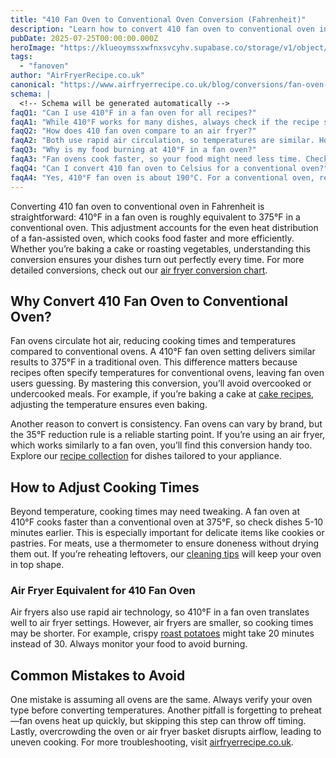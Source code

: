 ```yaml
---
title: "410 Fan Oven to Conventional Oven Conversion (Fahrenheit)"
description: "Learn how to convert 410 fan oven to conventional oven in Fahrenheit for perfect baking results every time. Easy steps inside!"
pubDate: 2025-07-25T00:00:00.000Z
heroImage: "https://klueoymssxwfnxsvcyhv.supabase.co/storage/v1/object/public/Shmucket/410-fan-oven-to-conventional-oven-conversion-fahrenheit.png"
tags:
  - "fanoven"
author: "AirFryerRecipe.co.uk"
canonical: "https://www.airfryerrecipe.co.uk/blog/conversions/fan-oven-to-fahrenheit/410-fan-oven-to-conventional-oven-conversion-fahrenheit"
schema: |
  <!-- Schema will be generated automatically -->
faqQ1: "Can I use 410°F in a fan oven for all recipes?"
faqA1: "While 410°F works for many dishes, always check if the recipe specifies fan or conventional oven settings. For delicate items like soufflés, a lower temperature might be better. Adjustments ensure consistent results."
faqQ2: "How does 410 fan oven compare to an air fryer?"
faqA2: "Both use rapid air circulation, so temperatures are similar. However, air fryers cook faster due to their compact size. Reduce cooking times by 10-15% when using an air fryer instead of a fan oven."
faqQ3: "Why is my food burning at 410°F in a fan oven?"
faqA3: "Fan ovens cook faster, so your food might need less time. Check it earlier and consider lowering the temperature by 10-20°F if burning persists. Also, ensure proper airflow by not overcrowding the oven."
faqQ4: "Can I convert 410 fan oven to Celsius for a conventional oven?"
faqA4: "Yes, 410°F fan oven is about 190°C. For a conventional oven, reduce it to 175°C. This conversion helps when following recipes that use Celsius measurements. Always double-check with a thermometer for accuracy."
---
```

<p>Converting 410 fan oven to conventional oven in Fahrenheit is straightforward: 410°F in a fan oven is roughly equivalent to 375°F in a conventional oven. This adjustment accounts for the even heat distribution of a fan-assisted oven, which cooks food faster and more efficiently. Whether you’re baking a cake or roasting vegetables, understanding this conversion ensures your dishes turn out perfectly every time. For more detailed conversions, check out our <a href=https://www.airfryerrecipe.co.uk/air-fryer-conversion-chart>air fryer conversion chart</a>.</p>

<h2>Why Convert 410 Fan Oven to Conventional Oven?</h2>
<p>Fan ovens circulate hot air, reducing cooking times and temperatures compared to conventional ovens. A 410°F fan oven setting delivers similar results to 375°F in a traditional oven. This difference matters because recipes often specify temperatures for conventional ovens, leaving fan oven users guessing. By mastering this conversion, you’ll avoid overcooked or undercooked meals. For example, if you’re baking a cake at <a href=https://www.airfryerrecipe.co.uk/recipe-category/cakes>cake recipes</a>, adjusting the temperature ensures even baking.</p>
<p>Another reason to convert is consistency. Fan ovens can vary by brand, but the 35°F reduction rule is a reliable starting point. If you’re using an air fryer, which works similarly to a fan oven, you’ll find this conversion handy too. Explore our <a href=https://www.airfryerrecipe.co.uk/recipes>recipe collection</a> for dishes tailored to your appliance.</p>

<h2>How to Adjust Cooking Times</h2>
<p>Beyond temperature, cooking times may need tweaking. A fan oven at 410°F cooks faster than a conventional oven at 375°F, so check dishes 5-10 minutes earlier. This is especially important for delicate items like cookies or pastries. For meats, use a thermometer to ensure doneness without drying them out. If you’re reheating leftovers, our <a href=https://www.airfryerrecipe.co.uk/air-fryer-cleaner>cleaning tips</a> will keep your oven in top shape.</p>

<h3>Air Fryer Equivalent for 410 Fan Oven</h3>
<p>Air fryers also use rapid air technology, so 410°F in a fan oven translates well to air fryer settings. However, air fryers are smaller, so cooking times may be shorter. For example, crispy <a href=https://www.airfryerrecipe.co.uk/recipe-category/potatoes>roast potatoes</a> might take 20 minutes instead of 30. Always monitor your food to avoid burning.</p>

<h2>Common Mistakes to Avoid</h2>
<p>One mistake is assuming all ovens are the same. Always verify your oven type before converting temperatures. Another pitfall is forgetting to preheat—fan ovens heat up quickly, but skipping this step can throw off timing. Lastly, overcrowding the oven or air fryer basket disrupts airflow, leading to uneven cooking. For more troubleshooting, visit <a href=https://www.airfryerrecipe.co.uk>airfryerrecipe.co.uk</a>.</p>
